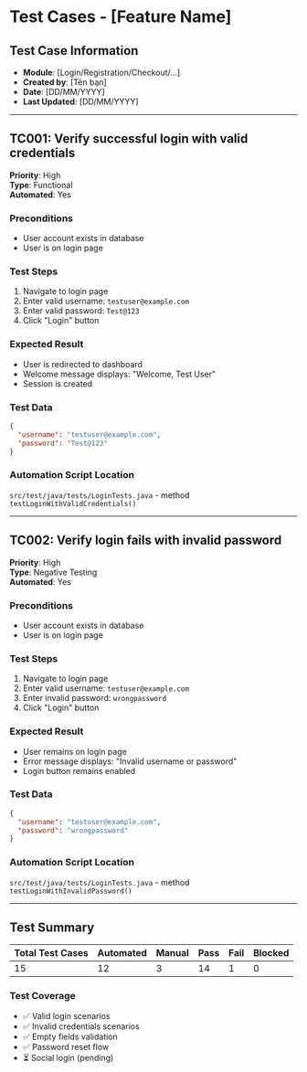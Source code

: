 # Test Cases - [Feature Name]

## Test Case Information
- **Module**: [Login/Registration/Checkout/...]
- **Created by**: [Tên bạn]
- **Date**: [DD/MM/YYYY]
- **Last Updated**: [DD/MM/YYYY]

---

## TC001: Verify successful login with valid credentials

**Priority**: High  
**Type**: Functional  
**Automated**: Yes

### Preconditions
- User account exists in database
- User is on login page

### Test Steps
1. Navigate to login page
2. Enter valid username: `testuser@example.com`
3. Enter valid password: `Test@123`
4. Click "Login" button

### Expected Result
- User is redirected to dashboard
- Welcome message displays: "Welcome, Test User"
- Session is created

### Test Data
```json
{
  "username": "testuser@example.com",
  "password": "Test@123"
}
```

### Automation Script Location
`src/test/java/tests/LoginTests.java` - method `testLoginWithValidCredentials()`

---

## TC002: Verify login fails with invalid password

**Priority**: High  
**Type**: Negative Testing  
**Automated**: Yes

### Preconditions
- User account exists in database
- User is on login page

### Test Steps
1. Navigate to login page
2. Enter valid username: `testuser@example.com`
3. Enter invalid password: `wrongpassword`
4. Click "Login" button

### Expected Result
- User remains on login page
- Error message displays: "Invalid username or password"
- Login button remains enabled

### Test Data
```json
{
  "username": "testuser@example.com",
  "password": "wrongpassword"
}
```

### Automation Script Location
`src/test/java/tests/LoginTests.java` - method `testLoginWithInvalidPassword()`

---

## Test Summary

| Total Test Cases | Automated | Manual | Pass | Fail | Blocked |
|-----------------|-----------|--------|------|------|---------|
| 15 | 12 | 3 | 14 | 1 | 0 |

### Test Coverage
- ✅ Valid login scenarios
- ✅ Invalid credentials scenarios
- ✅ Empty fields validation
- ✅ Password reset flow
- ⏳ Social login (pending)